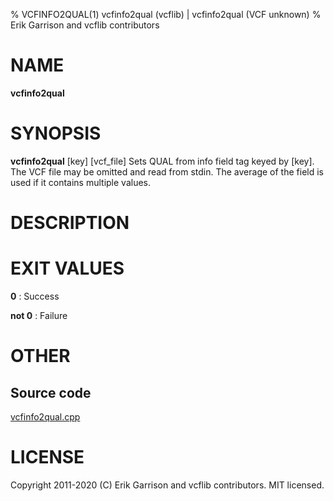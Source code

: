% VCFINFO2QUAL(1) vcfinfo2qual (vcflib) | vcfinfo2qual (VCF unknown)
% Erik Garrison and vcflib contributors

# NAME

**vcfinfo2qual**

# SYNOPSIS

**vcfinfo2qual** [key] [vcf_file] Sets QUAL from info field tag keyed by [key]. The VCF file may be omitted and read from stdin. The average of the field is used if it contains multiple values.

# DESCRIPTION







# EXIT VALUES

**0**
: Success

**not 0**
: Failure

# OTHER

## Source code

[vcfinfo2qual.cpp](https://github.com/vcflib/vcflib/blob/master/src/vcfinfo2qual.cpp)

# LICENSE

Copyright 2011-2020 (C) Erik Garrison and vcflib contributors. MIT licensed.

<!--
  Created with ./scripts/bin2md.rb scripts/bin2md-template.erb
-->

